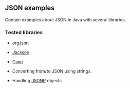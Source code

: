 ## JSON examples

Contain examples about JSON in Java with several libraries.

### Tested libraries
- [org.json](https://stleary.github.io/JSON-java/index.html)
- [Jackson](https://github.com/FasterXML/jackson)
- [Gson](https://github.com/google/gson)


- Converting from/to JSON using strings.
- Handling [JSONP](https://en.wikipedia.org/wiki/JSONP) objects